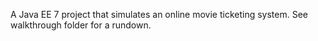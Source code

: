 A Java EE 7 project that simulates an online movie ticketing system. 
See walkthrough folder for a rundown.
